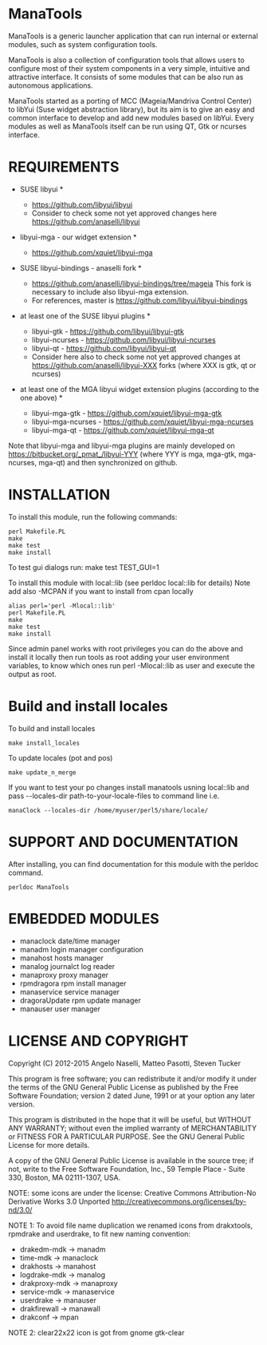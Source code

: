 # ManaTools #

ManaTools is a generic launcher application that can run
internal or external modules, such as system configuration tools.

ManaTools is also a collection of configuration tools that allows
users to configure most of their system components in a very simple,
intuitive and attractive interface. It consists of some modules
that can be also run as autonomous applications.

ManaTools started as a porting of MCC (Mageia/Mandriva Control Center)
to libYui (Suse widget abstraction library), but its aim is to give
an easy and common interface to develop and add new modules based
on libYui. Every modules as well as ManaTools itself can be run
using QT, Gtk or ncurses interface.

# REQUIREMENTS #
* SUSE libyui *
    * https://github.com/libyui/libyui
    * Consider to check some not yet approved changes here https://github.com/anaselli/libyui

* libyui-mga - our widget extension *
    * https://github.com/xquiet/libyui-mga

* SUSE libyui-bindings - anaselli fork *
    * https://github.com/anaselli/libyui-bindings/tree/mageia
      This fork is necessary to include also libyui-mga extension.
    * For references, master is https://github.com/libyui/libyui-bindings

* at least one of the SUSE libyui plugins *
    * libyui-gtk     - https://github.com/libyui/libyui-gtk
    * libyui-ncurses - https://github.com/libyui/libyui-ncurses
    * libyui-qt      - https://github.com/libyui/libyui-qt
    * Consider here also to check some not yet approved changes at
      https://github.com/anaselli/libyui-XXX forks (where XXX is
      gtk, qt or ncurses)

* at least one of the MGA libyui widget extension plugins (according to the one above) *
    * libyui-mga-gtk     - https://github.com/xquiet/libyui-mga-gtk
    * libyui-mga-ncurses - https://github.com/xquiet/libyui-mga-ncurses
    * libyui-mga-qt      - https://github.com/xquiet/libyui-mga-qt

Note that libyui-mga and libyui-mga plugins are mainly developed
on https://bitbucket.org/_pmat_/libyui-YYY (where YYY is mga,
mga-gtk, mga-ncurses, mga-qt) and then synchronized on github.

# INSTALLATION #

To install this module, run the following commands:

	perl Makefile.PL
	make
	make test
	make install

To test gui dialogs run:
	make test TEST_GUI=1

To install this module with local::lib (see perldoc local::lib for
details)
Note add also -MCPAN if you want to install from cpan locally

	alias perl='perl -Mlocal::lib'
	perl Makefile.PL
	make
	make test
	make install

Since admin panel works with root privileges you can do the above
and install it locally then run tools as root adding your user environment
variables, to know which ones run perl -Mlocal::lib as user and
execute the output as root.

# Build and install locales #

To build and install locales

	make install_locales

To update locales (pot and pos)

	make update_n_merge

If you want to test your po changes install manatools usning local::lib
and pass --locales-dir path-to-your-locale-files to command line i.e.

	manaClock --locales-dir /home/myuser/perl5/share/locale/ 


# SUPPORT AND DOCUMENTATION #

After installing, you can find documentation for this module with the
perldoc command.

    perldoc ManaTools


# EMBEDDED MODULES #

* manaclock	date/time manager
* manadm	login manager configuration
* manahost	hosts manager
* manalog	journalct log reader
* manaproxy	proxy manager
* rpmdragora	rpm install manager
* manaservice	service manager
* dragoraUpdate	rpm update manager
* manauser	user manager


# LICENSE AND COPYRIGHT #

Copyright (C) 2012-2015 Angelo Naselli, Matteo Pasotti, Steven Tucker

This program is free software; you can redistribute it and/or modify
it under the terms of the GNU General Public License as published by
the Free Software Foundation; version 2 dated June, 1991 or at your option
any later version.

This program is distributed in the hope that it will be useful,
but WITHOUT ANY WARRANTY; without even the implied warranty of
MERCHANTABILITY or FITNESS FOR A PARTICULAR PURPOSE.  See the
GNU General Public License for more details.

A copy of the GNU General Public License is available in the source tree;
if not, write to the Free Software Foundation, Inc.,
59 Temple Place - Suite 330, Boston, MA 02111-1307, USA.

NOTE: some icons are under the license:
Creative Commons Attribution-No Derivative Works 3.0 Unported
http://creativecommons.org/licenses/by-nd/3.0/

NOTE 1:
To avoid file name duplication we renamed icons from drakxtools,
rpmdrake and userdrake, to fit new naming convention:
* drakedm-mdk   -> manadm
* time-mdk      -> manaclock
* drakhosts     -> manahost
* logdrake-mdk  -> manalog
* drakproxy-mdk -> manaproxy
* service-mdk   -> manaservice
* userdrake     -> manauser
* drakfirewall  -> manawall
* drakconf      -> mpan

NOTE 2:
clear22x22 icon is got from gnome gtk-clear

